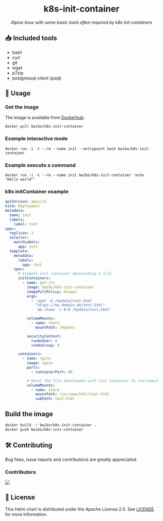
<h1 align="center">k8s-init-container</h1>

<p align="center">
    <em>Alpine linux with some basic tools often required by k8s init containers</em>
</p>

## :inbox_tray: Included tools

* bash
* curl
* git
* wget
* p7zip
* postgressql-client (psql)

## :rocket: Usage

### Get the image

The image is available from [Dockerhub](https://hub.docker.com/repository/docker/bwibo/k8s-init-container):

```shell
docker pull bwibo/k8s-init-container
```

### Example interactive mode

```shell
docker run -i -t --rm --name init --entrypoint bash bwibo/k8s-init-container
```

### Example execute a command

```shell
docker run -i -t --rm --name init bwibo/k8s-init-container 'echo "Hello world"'
```

### k8s initContainer example

```yaml
apiVersion: apps/v1
kind: Deployment
metadata:
  name: test
  labels:
    label: test
spec:
  replicas: 1
  selector:
    matchLabels:
      app: test
  template:
    metadata:
      labels:
        app: test
    spec:
      # Example init container downloading a file
      initContainers:
        - name: get-jts
          image: bwibo/k8s-init-container
          imagePullPolicy: Always
          args:
            - 'wget -O /mydata/test.html
              "https://my.domain.de/test.html"
               && chown -v 0:0 /mydata/test.html'

          volumeMounts:
            - name: share
              mountPath: /mydata

          securityContext:
            runAsUser: 0
            runAsGroup: 0

      containers:
        - name: nginx
          image: nginx
          ports:
            - containerPort: 80

          # Mount the file downloaded with init container to /var/www/html
          volumeMounts:
            - name: share
              mountPath: /var/www/html/test.html
              subPath: test.html
```

## Build the image

```bash
docker build -t bwibo/k8s-init-container .
docker push bwibo/k8s-init-container
```

## :hammer_and_wrench: Contributing

Bug fixes, issue reports and contributions are greatly appreciated.

### Contributors

<a href="https://github.com/bwibo">
  <img src="https://contrib.rocks/image?repo=bwibo/k8s-init-container" />
</a>

## :memo: License

This Helm chart is distributed under the Apache License 2.0. See [LICENSE](LICENSE) for more information.
